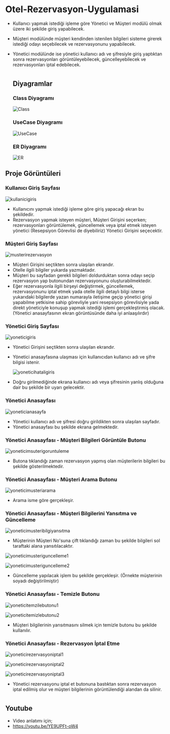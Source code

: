 # Otel-Rezervasyon-Uygulamasi
- Kullanıcı yapmak istediği işleme göre Yönetici ve Müşteri modülü olmak üzere iki şekilde giriş yapabilecek.
  
- Müşteri modülünde müşteri kendinden istenilen bilgileri sisteme girerek istediği odayı seçebilecek ve rezervasyonunu yapabilecek.
  
- Yönetici modülünde ise yönetici kullanıcı adı ve şifresiyle giriş yaptıktan sonra rezervasyonları görüntüleyebilecek, güncelleyebilecek ve rezervasyonları iptal edebilecek.
  #
  #
  ## Diyagramlar
  ### Class Diyagramı
  ![Class](https://github.com/user-attachments/assets/87ea3a3b-e04d-47c5-8946-35022247db5f)

  ### UseCase Diyagramı
  ![UseCase](https://github.com/user-attachments/assets/825c04e4-8a5c-4291-a94b-70f3c7b18481)

  ### ER Diyagramı
  ![ER](https://github.com/user-attachments/assets/910cca84-4d10-499f-9dd3-bac415ebb9dd)

## Proje Görüntüleri
### Kullanıcı Giriş Sayfası
![kullanicigiris](https://github.com/user-attachments/assets/aacbf0b0-e9f8-4414-84d6-7a64159683b1)
- Kullanıcını yapmak istediği işleme göre giriş yapacağı ekran bu şekildedir.
- Rezervasyon yapmak isteyen müşteri, Müşteri Girişini seçerken; rezervasyonları görüntülemek, güncellemek veya iptal etmek isteyen yönetici (Resepsiyon Görevlisi de diyebiliriz) Yönetici Girişini seçecektir.

### Müşteri Giriş Sayfası 
![musterirezervasyon](https://github.com/user-attachments/assets/2e809395-e704-49d7-9756-27de45623e04)
- Müşteri Girişini seçtikten sonra ulaşılan ekrandır.
- Otelle ilgili bilgiler yukarda yazmaktadır.
- Müşteri bu sayfadan gerekli bilgileri doldurduktan sonra odayı seçip rezervasyon yap butonundan rezervasyonunu oluşturabilmektedir.
- Eğer rezervasyonla ilgili birşeyi değiştirmek, güncellemek, rezervasyonunu iptal etmek yada otelle ilgili detaylı bilgi isterse yukarıdaki bilgilerde yazan numarayla iletişime geçip yönetici girişi yapabilme yetkisine sahip görevliyle yani resepsiyon görevlisiyle yada direkt yöneticiyle konuşup yapmak istediği işlemi gerçekleştirmiş olacak. (Yönetici anasayfasının ekran görüntüsünde daha iyi anlaaşılırdır)

### Yönetici Giriş Sayfası  
![yoneticigiris](https://github.com/user-attachments/assets/53f9bbb4-0a69-4b4a-a5e1-754e79b13b8a)
- Yönetici Girişini seçtikten sonra ulaşılan ekrandır.
- Yönetici anasayfasına ulaşması için kullanıcıdan kullanıcı adı ve şifre bilgisi istenir.
  
  ![yoneticihataligiris](https://github.com/user-attachments/assets/09a190fd-d02c-42b0-80b6-f2df665d98f4)
- Doğru girilmediğinde ekrana kullanıcı adı veya şifresinin yanlış olduğuna dair bu şekilde bir uyarı gelecektir.

### Yönetici Anasayfası
![yoneticianasayfa](https://github.com/user-attachments/assets/328cb0e0-c4c3-4183-a278-81ceb31d3165)
- Yönetici kullanıcı adı ve şifresi doğru girildikten sonra ulaşılan sayfadır.
- Yönetici anasayfası bu şekilde ekrana gelmektedir.

 ### Yönetici Anasayfası - Müşteri Bilgileri Görüntüle Butonu
 ![yoneticimsuterigoruntuleme](https://github.com/user-attachments/assets/842a3cde-1a76-484b-a42d-ac55f8f25b1f)
- Butona tıklandığı zaman rezervasyon yapmış olan müşterilerin bilgileri bu şekilde gösterilmektedir.
  
### Yönetici Anasayfası - Müşteri Arama Butonu
 ![yoneticimusteriarama](https://github.com/user-attachments/assets/6cdcbc73-8fc3-4b45-a636-4b8798162733)
 - Arama isme göre gerçekleşir.
   
### Yönetici Anasayfası - Müşteri Bilgilerini Yansıtma ve Güncelleme
![yoneticimusteribilgiyansıtma](https://github.com/user-attachments/assets/04f2c898-8159-45da-a384-4985f3fb92b7)
- Müşterinin Müşteri No'suna çift tıklandığı zaman bu şekilde bilgileri sol taraftaki alana yansıtılacaktır.
  
![yoneticimusteriguncelleme1](https://github.com/user-attachments/assets/3c4d84b2-71a4-4141-8300-21c46b164be2)

![yoneticimusteriguncelleme2](https://github.com/user-attachments/assets/77aff09d-4bff-4114-9808-ac49119fbc32)

- Güncelleme yapılacak işlem bu şekilde gerçekleşir. (Örnekte müşterinin soyadı değiştirilmiştir)

### Yönetici Anasayfası - Temizle Butonu 
  ![yoneticitemzilebutonu1](https://github.com/user-attachments/assets/2d1e8132-8d4e-4b0e-bb47-94c6c117fccd)

  ![yoneticitemizlebutonu2](https://github.com/user-attachments/assets/934ed188-6d49-4948-8f66-5576d20a61bf)
- Müşteri bilgilerinin yansıtmasını silmek için temizle butonu bu şekilde kullanılır.

### Yönetici Anasayfası - Rezervasyon İptal Etme
![yoneticirezervasyoniptal1](https://github.com/user-attachments/assets/8f96fae9-adc9-4d0c-b7d5-6ae7aed870a4)

![yoneticirezervasyoniptal2](https://github.com/user-attachments/assets/09deeed8-0627-4d1d-a99b-712736b029bd)

![yoneticirezervasyoniptal3](https://github.com/user-attachments/assets/ac387a86-9ff2-4d55-8a65-3f0c72eb246d)
- Yönetici rezervasyonu iptal et butonuna bastıktan sonra rezervasyon iptal edilmiş olur ve müşteri bilgilerinin görüntülendiği alandan da silinir.

  
#
#
## Youtube 
- Video anlatımı için;
- https://youtu.be/YE9UPFt-oW4
  



  



  
